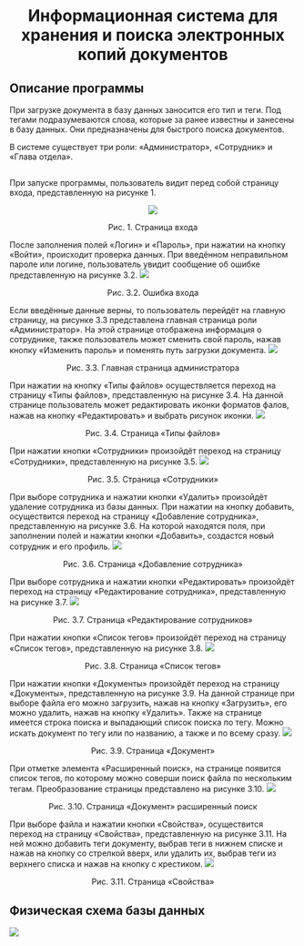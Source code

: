 <h1 align="center">Информационная система для хранения и поиска электронных копий документов</h1>
<h2>Описание программы</h2>
<p> 
<p> При загрузке документа в базу данных заносится его тип и теги. Под тегами подразумеваются слова, которые за ранее известны и занесены в базу данных. Они предназначены для быстрого поиска документов.
<p> В системе существует три роли: «Администратор», «Сотрудник» и «Глава отдела».
<h2></h2>
  <p> При запуске программы, пользователь видит перед собой страницу входа, представленную на рисунке 1.
<p align ="center"> <img src="https://github.com/ShiroXVX/DocWork/blob/master/ReadMe_photo/Login_null.PNG"/>
<p align ="center">Рис. 1. Страница входа
<p>После заполнения полей «Логин» и «Пароль», при нажатии на кнопку «Войти», происходит проверка данных. При введённом неправильном пароле или логине, пользователь увидит сообщение об ошибке представленную на рисунке 3.2.
 <img  src="https://github.com/ShiroXVX/DocWork/blob/master/database/imgbd/FizBD.jpg"/>
<p align ="center">Рис. 3.2. Ошибка входа
<p>Если введённые данные верны, то пользователь перейдёт на главную страницу, на рисунке 3.3 представлена главная страница роли «Администратор». На этой странице отображена информация о сотруднике, также пользователь может сменить свой пароль, нажав кнопку «Изменить пароль» и поменять путь загрузки документа.
 <img src="https://github.com/ShiroXVX/DocWork/blob/master/database/imgbd/FizBD.jpg"/>
<p align ="center">Рис. 3.3. Главная страница администратора
<p>При нажатии на кнопку «Типы файлов» осуществляется переход на страницу «Типы файлов», представленную на рисунке 3.4. На данной странице пользователь может редактировать иконки форматов фалов, нажав на кнопку «Редактировать» и выбрать рисунок иконки.
 <img src="https://github.com/ShiroXVX/DocWork/blob/master/database/imgbd/FizBD.jpg"/>
<p align ="center">Рис. 3.4. Страница «Типы файлов»
<p>При нажатии кнопки «Сотрудники» произойдёт переход на страницу «Сотрудники», представленную на рисунке 3.5.
 <img src="https://github.com/ShiroXVX/DocWork/blob/master/database/imgbd/FizBD.jpg"/>
<p align ="center">Рис. 3.5. Страница «Сотрудники»
<p>При выборе сотрудника и нажатии кнопки «Удалить» произойдёт удаление сотрудника из базы данных. При нажатии на кнопку добавить, осуществится переход на страницу «Добавление сотрудника», представленную на рисунке 3.6. На которой находятся поля, при заполнении полей и нажатии кнопки «Добавить», создастся новый сотрудник и его профиль.
 <img src="https://github.com/ShiroXVX/DocWork/blob/master/database/imgbd/FizBD.jpg"/>
<p align ="center">Рис. 3.6. Страница «Добавление сотрудника»
<p>При выборе сотрудника и нажатии кнопки «Редактировать» произойдёт переход на страницу «Редактирование сотрудника», представленную на рисунке 3.7.
 <img src="https://github.com/ShiroXVX/DocWork/blob/master/database/imgbd/FizBD.jpg"/>
<p align ="center">Рис. 3.7. Страница «Редактирование сотрудников»
<p>При нажатии кнопки «Список тегов» произойдёт переход на страницу «Список тегов», представленную на рисунке 3.8.
 <img src="https://github.com/ShiroXVX/DocWork/blob/master/database/imgbd/FizBD.jpg"/>
<p align ="center">Рис. 3.8. Страница «Список тегов»
<p>При нажатии кнопки «Документы» произойдёт переход на страницу «Документы», представленную на рисунке 3.9. На данной странице при выборе файла его можно загрузить, нажав на кнопку «Загрузить», его можно удалить, нажав на кнопку «Удалить». Также на странице имеется строка поиска и выпадающий список поиска по тегу. Можно искать документ по тегу или по названию, а также и по всему сразу.
 <img src="https://github.com/ShiroXVX/DocWork/blob/master/database/imgbd/FizBD.jpg"/>
<p align ="center">Рис. 3.9. Страница «Документ»
<p>При отметке элемента «Расширенный поиск», на странице появится список тегов, по которому можно соверши поиск файла по нескольким тегам. Преобразование страницы представлено на рисунке 3.10.
 <img src="https://github.com/ShiroXVX/DocWork/blob/master/database/imgbd/FizBD.jpg"/>
<p align ="center">Рис. 3.10. Страница «Документ» расширенный поиск
<p>При выборе файла и нажатии кнопки «Свойства», осуществится переход на страницу «Свойства», представленную на рисунке 3.11. На ней можно добавить теги документу, выбрав теги в нижнем списке и нажав на кнопку со стрелкой вверх, или удалить их, выбрав теги из верхнего списка и нажав на кнопку с крестиком.
 <img src="https://github.com/ShiroXVX/DocWork/blob/master/database/imgbd/FizBD.jpg"/>
<p align ="center">Рис. 3.11. Страница «Свойства»

<h2>Физическая схема базы данных</h2>
<img src="https://github.com/ShiroXVX/DocWork/blob/master/database/imgbd/FizBD.jpg"/>
